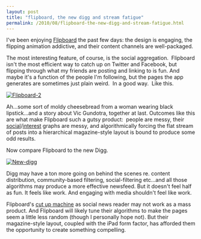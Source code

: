 ```yaml
---
layout: post
title: "flipboard, the new digg and stream fatigue"
permalink: /2010/08/flipboard-the-new-digg-and-stream-fatigue.html
---
```


<p>I&#39;ve been enjoying <a href="http://www.flipboard.com/" target="_self">Flipboard</a> the past few days: the design is engaging, the flipping animation addictive, and their content channels are well-packaged.</p>
<p>The most interesting feature, of course, is the social aggregation. &#0160;Flipboard isn&#39;t the most efficient way to catch up on Twitter and Facebook, but flipping through what my friends are posting and linking to is fun. And maybe it&#39;s a function of the people I&#39;m following, but the pages the app generates are sometimes just plain weird. &#0160;In a good way. &#0160;Like this.</p>
<p><a href="http://sippey.typepad.com/.a/6a00d8341c4f5f53ef013485ff675a970c-pi"><img alt="Flipboard-2" src="http://sippey.typepad.com/.a/6a00d8341c4f5f53ef013485ff675a970c-500wi" /></a></p>
<p>Ah...some sort of moldy cheesebread from a woman wearing black lipstick...and a story about Vic Gundotra, together at last. Outcomes like this are what make Flipboard such a gutsy product: &#0160;people are messy, their <a href="http://www.facebook.com/" target="_self">social</a>/<a href="http://twitter.com/" target="_self">interest</a> graphs are messy, and algorithmically forcing the flat stream of posts into a hierarchical magazine-style layout is bound to produce some odd results.</p>
<p>Now compare Flipboard to the new Digg.</p>
<p><a href="http://sippey.typepad.com/.a/6a00d8341c4f5f53ef013485ff6c4b970c-pi"><img alt="New-digg" src="http://sippey.typepad.com/.a/6a00d8341c4f5f53ef013485ff6c4b970c-500wi" /></a></p>
<p>Digg may have a ton more going on behind the scenes re. content distribution, community-based filtering, social-filtering etc...and all those algorithms may produce a more effective newsfeed. But it doesn&#39;t feel half as fun. It feels like work. And engaging with media shouldn&#39;t feel like work.</p>
<p>Flipboard&#39;s <a href="http://en.wikipedia.org/wiki/Cut_up" target="_self">cut up machine</a> as social news reader may not work as a mass product. And Flipboard will likely tune their algorithms to make the pages seem a little less random (though I personally hope not). But their magazine-style layout, coupled with the iPad form factor, has afforded them the opportunity to create something compelling.</p>



